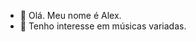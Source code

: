 - 👋 Olá. Meu nome é Alex.
- 👀 Tenho interesse em músicas variadas.
  

<!---
Senpa025/Senpa025 is a ✨ special ✨ repository because its `README.md` (this file) appears on your GitHub profile.
You can click the Preview link to take a look at your changes.
--->
